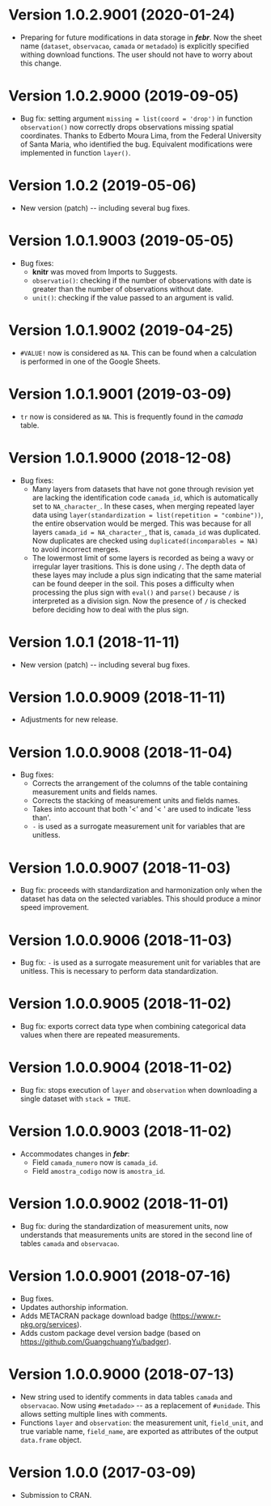 # Version 1.0.2.9001 (2020-01-24)

* Preparing for future modifications in data storage in ___febr___. Now the sheet name (`dataset`, 
  `observacao`, `camada` or `metadado`) is explicitly specified withing download functions. The user should not
  have to worry about this change.

# Version 1.0.2.9000 (2019-09-05)

* Bug fix: setting argument `missing = list(coord = 'drop')` in function `observation()` now correctly drops 
  observations missing spatial coordinates. Thanks to Edberto Moura Lima, from the Federal University of Santa
  Maria, who identified the bug. Equivalent modifications were implemented in function `layer()`.

# Version 1.0.2 (2019-05-06)

* New version (patch) -- including several bug fixes.

# Version 1.0.1.9003 (2019-05-05)

* Bug fixes:
    - __knitr__ was moved from Imports to Suggests.
    - `observatio()`: checking if the number of observations with date is greater than the number of 
      observations without date.
    - `unit()`: checking if the value passed to an argument is valid.

# Version 1.0.1.9002 (2019-04-25)

* `#VALUE!` now is considered as `NA`. This can be found when a calculation is performed in one of the
  Google Sheets.

# Version 1.0.1.9001 (2019-03-09)

* `tr` now is considered as `NA`. This is frequently found in the _camada_ table.

# Version 1.0.1.9000 (2018-12-08)

* Bug fixes:
    - Many layers from datasets that have not gone through revision yet are lacking the identification code
      `camada_id`, which is automatically set to `NA_character_`. In these cases, when merging repeated layer 
      data using `layer(standardization = list(repetition = "combine"))`, the entire observation would be 
      merged. This was because for all layers `camada_id = NA_character_`, that is, `camada_id` was duplicated.
      Now duplicates are checked using `duplicated(incomparables = NA)` to avoid incorrect merges.
    - The lowermost limit of some layers is recorded as being a wavy or irregular layer trasitions. This is 
      done using `/`. The depth data of these layes may include a plus sign indicating that the same material 
      can be found deeper in the soil. This poses a difficulty when processing the plus sign with `eval()` and
      `parse()` because `/` is interpreted as a division sign. Now the presence of `/` is checked before 
      deciding how to deal with the plus sign.

# Version 1.0.1 (2018-11-11)

* New version (patch) -- including several bug fixes.

# Version 1.0.0.9009 (2018-11-11)

* Adjustments for new release.

# Version 1.0.0.9008 (2018-11-04)

* Bug fixes:
    - Corrects the arrangement of the columns of the table containing measurement units and fields names.
    - Corrects the stacking of measurement units and fields names.
    - Takes into account that both '<' and '< ' are used to indicate 'less than'.
    - `-` is used as a surrogate measurement unit for variables that are unitless.

# Version 1.0.0.9007 (2018-11-03)

* Bug fix: proceeds with standardization and harmonization only when the dataset has data on the selected 
  variables. This should produce a minor speed improvement.

# Version 1.0.0.9006 (2018-11-03)

* Bug fix: `-` is used as a surrogate measurement unit for variables that are unitless. This is necessary to
  perform data standardization.

# Version 1.0.0.9005 (2018-11-02)

* Bug fix: exports correct data type when combining categorical data values when there are repeated 
  measurements.

# Version 1.0.0.9004 (2018-11-02)

* Bug fix: stops execution of `layer` and `observation` when downloading a single dataset with `stack = TRUE`.

# Version 1.0.0.9003 (2018-11-02)

* Accommodates changes in ___febr___:
  - Field `camada_numero` now is `camada_id`.
  - Field `amostra_codigo` now is `amostra_id`.

# Version 1.0.0.9002 (2018-11-01)

* Bug fix: during the standardization of measurement units, now understands that measurements units are stored
  in the second line of tables `camada` and `observacao`.

# Version 1.0.0.9001 (2018-07-16)

* Bug fixes.
* Updates authorship information.
* Adds METACRAN package download badge (https://www.r-pkg.org/services).
* Adds custom package devel version badge (based on https://github.com/GuangchuangYu/badger).

# Version 1.0.0.9000 (2018-07-13)

* New string used to identify comments in data tables `camada` and `observacao`. Now using `#metadado>` -- as 
  a replacement of `#unidade`. This allows setting multiple lines with comments.
* Functions `layer` and `observation`: the measurement unit, `field_unit`, and true variable name, `field_name`,
  are exported as attributes of the output `data.frame` object.

# Version 1.0.0 (2017-03-09)

* Submission to CRAN.
